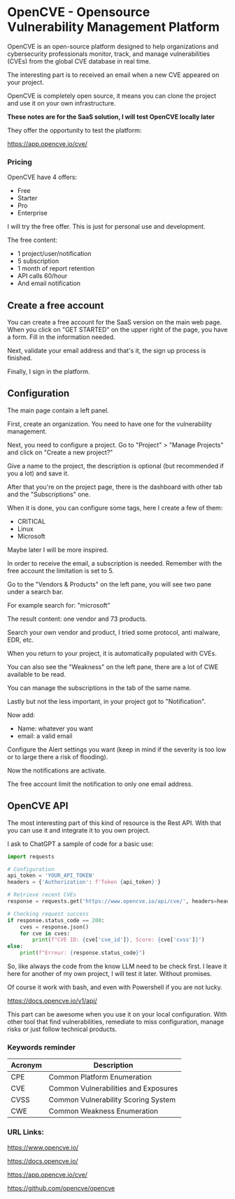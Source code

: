 # OpenCVE - Opensource Vulnerability Management Platform

OpenCVE is an open-source platform designed to help organizations and cybersecurity professionals monitor, track, and manage vulnerabilities (CVEs) from the global CVE database in real time.

The interesting part is to received an email when a new CVE appeared on your project.

OpenCVE is completely open source, it means you can clone the project and use it on your own infrastructure.

**These notes are for the SaaS solution, I will test OpenCVE locally later**

They offer the opportunity to test the platform:

https://app.opencve.io/cve/

### Pricing

OpenCVE have 4 offers:
- Free
- Starter
- Pro
- Enterprise

I will try the free offer. This is just for personal use and development.

The free content:
- 1 project/user/notification
- 5 subscription
- 1 month of report retention
- API calls 60/hour
- And email notification

## Create a free account

You can create a free account for the SaaS version on the main web page. When you click on "GET STARTED" on the upper right of the page, you have a form. Fill in the information needed.

Next, validate your email address and that's it, the sign up process is finished.

Finally, I sign in the platform. 

## Configuration

The main page contain a left panel.

First, create an organization. You need to have one for the vulnerability management.

Next, you need to configure a project. Go to "Project" > "Manage Projects" and click on "Create a new project?"

Give a name to the project, the description is optional (but recommended if you a lot) and save it.

After that you're on the project page, there is the dashboard with other tab and the "Subscriptions" one.

When it is done, you can configure some tags, here I create a few of them:
- CRITICAL
- Linux
- Microsoft

Maybe later I will be more inspired.

In order to receive the email, a subscription is needed. Remember with the free account the limitation is set to 5.

Go to the "Vendors & Products" on the left pane, you will see two pane under a search bar.

For example search for: "microsoft"

The result content: one vendor and 73 products.

Search your own vendor and product, I tried some protocol, anti malware, EDR, etc.

When you return to your project, it is automatically populated with CVEs.

You can also see the "Weakness" on the left pane, there are a lot of CWE available to be read.

You can manage the subscriptions in the tab of the same name.

Lastly but not the less important, in your project got to "Notification".

Now add:
- Name: whatever you want
- email: a valid email

Configure the Alert settings you want (keep in mind if the severity is too low or to large there a risk of flooding).

Now the notifications are activate.

The free account limit the notification to only one email address.

## OpenCVE API

The most interesting part of this kind of resource is the Rest API. With that you can use it and integrate it to you own project.

I ask to ChatGPT a sample of code for a basic use:
```python
import requests

# Configuration
api_token = 'YOUR_API_TOKEN'
headers = {'Authorization': f'Token {api_token}'}

# Retrieve recent CVEs
response = requests.get('https://www.opencve.io/api/cve/', headers=headers)

# Checking request success
if response.status_code == 200:
    cves = response.json()
    for cve in cves:
        print(f"CVE ID: {cve['cve_id']}, Score: {cve['cvss']}")
else:
    print(f"Erreur: {response.status_code}")

```

So, like always the code from the know LLM need to be check first. I leave it here for another of my own project, I will test it later. Without promises.

Of course it work with bash, and even with Powershell if you are not lucky.

https://docs.opencve.io/v1/api/

This part can be awesome when you use it on your local configuration. With other tool that find vulnerabilities, remediate to miss configuration, manage risks or just follow technical products.

### Keywords reminder

| Acronym | Description                          |
| ------- | ------------------------------------ |
| CPE     | Common Platform Enumeration          |
| CVE     | Common Vulnerabilities and Exposures |
| CVSS    | Common Vulnerability Scoring System  |
| CWE     | Common Weakness Enumeration          |

### URL Links:

https://www.opencve.io/

https://docs.opencve.io/

https://app.opencve.io/cve/

https://github.com/opencve/opencve
